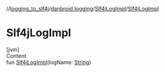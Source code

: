 //[logging_to_slf4j](../../../index.md)/[danbroid.logging](../index.md)/[Slf4jLogImpl](index.md)/[Slf4jLogImpl](-slf4j-log-impl.md)



# Slf4jLogImpl  
[jvm]  
Content  
fun [Slf4jLogImpl](-slf4j-log-impl.md)(logName: [String](https://kotlinlang.org/api/latest/jvm/stdlib/kotlin/-string/index.html))  




